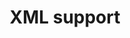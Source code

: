---
title: 'XML support'
description: XML is a structured markup language that offers a flexible and extensible approach for representing data. <br><br>Ballerina's XML native support enables seamless parsing, generation, and manipulation of XML data, facilitating integration with XML-based systems and protocols in data-oriented programming. Java developers can utilize third-party libraries to achieve similar XML handling capabilities.
image: 
---